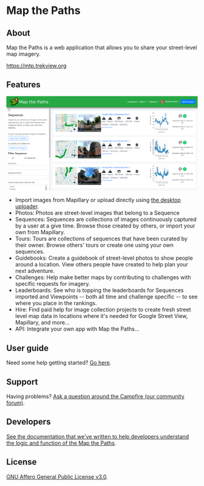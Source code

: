 # Map the Paths

## About

Map the Paths is a web application that allows you to share your street-level map imagery.

https://mtp.trekview.org

## Features

![alt-text](mtp-screenshot.png "")

* Import images from Mapillary or upload directly using [the desktop uploader](https://mtp.trekview.org).
* Photos: Photos are street-level images that belong to a Sequence
* Sequences: Sequences are collections of images continuously captured by a user at a give time. Browse those created by others, or import your own from Mapillary.
* Tours: Tours are collections of sequences that have been curated by their owner. Browse others' tours or create one using your own sequences.
* Guidebooks: Create a guidebook of street-level photos to show people around a location. View others people have created to help plan your next adventure.
* Challenges: Help make better maps by contributing to challenges with specific requests for imagery.
* Leaderboards: See who is topping the leaderboards for Sequences imported and Viewpoints -- both all time and challenge specific -- to see where you place in the rankings.
* Hire: Find paid help for image collection projects to create fresh street level map data in locations where it's needed for Google Street View, Mapillary, and more...
* API: Integrate your own app with Map the Paths...

## User guide

Need some help getting started? [Go here](https://guides.trekview.org/mtp-web/overview).

## Support

Having problems? [Ask a question around the Campfire (our community forum)](https://campfire.trekview.org/c/support/8).

## Developers

[See the documentation that we've written to help developers understand the logic and function of the Map the Paths](https://guides.trekview.org/mtp-web/developer-docs).

## License

[GNU Affero General Public License v3.0](/LICENSE.txt).